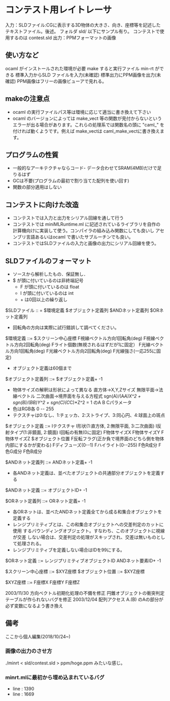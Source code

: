# コンテスト用レイトレーサ

入力：SLDファイル:CGに表示する3D物体の大きさ、向き、座標等を記述した
      テキストファイル。後述。
      フォルダ sld/ 以下にサンプル有り。
      コンテストで使用するのは contest.sld
出力：PPMフォーマットの画像


## 使い方など

ocaml がインストールされた環境が必要
make すると実行ファイル min-rt ができる
標準入力からSLD ファイルを入力(未確認)
標準出力にPPM画像を出力(未確認)
PPM画像はフリーの画像ビューアで見れる。

## makeの注意点

- ocaml の実行ファイルパス等は環境に応じて適当に書き換えて下さい
- ocaml のバージョンによっては make\_vect 等の関数が見付からないというエラーが出る場合があります。これらの処理系では関数名の頭に "caml_" を付ければ動くようです。例えば make_vectは caml\_make\_vectに書き換えます。

## プログラムの性質

- 一般的なアーキテクチャならコード- データ合わせてSRAM(4MB)だけで足りるはず
- GCは不要(プログラムの最初で割り当てた配列を使い回す)
- 関数の部分適用はしない

## コンテストに向けた改造

- コンテストでは入力と出力をシリアル回線を通して行う
- コンテストでは miniMLRuntime.ml に記述されているライブラリを自作の
  計算機向けに実装して使う。コンパイラの組み込み関数にしても良いし
  アセンブリ言語あるいはocaml で書いたサブルーチンでも良い。
- コンテストではSLDファイルの入力と画像の出力にシリアル回線を使う。

## SLDファイルのフォーマット

- ソースから解析したもの．保証無し．
-  $ が頭に付いているのは非終端記号
    - F が頭に付いているのは float
    - I が頭に付いているのは int
    - \+ は0回以上の繰り返し

$SLDファイル :: =
        $環境定義 $オブジェクト定義列 $ANDネット定義列 $ORネット定義列

- 回転角の方向は実際に試行錯誤して調べてください。

$環境定義 ::=
        $スクリーン中心座標
        F視線ベクトル方向1回転角(deg)
        F視線ベクトル方向2回転角(deg)
        Fライト個数(無視されるはずだが1に固定）
        F光線ベクトル方向1回転角(deg)
        F光線ベクトル方向2回転角(deg)
        F光線強さ(一応255に固定)

- オブジェクト定義は60個まで

$オブジェクト定義列 ::=
        $オブジェクト定義+
        -1

- 物体サイズの解釈は形状によって異なる
  直方体→X,Y,Zサイズ
  無限平面→法線ベクトル
  二次曲面→境界面を与える方程式
    sgn(A)/(A*A)*X^2 + sgn(B)/(B*B)*Y^2 + sgn(C)*(C*C)*Z^2 = 1
    のA B Cパラメータ
- 色はRGB各 0 -- 255
- テクスチャは0:なし、1:チェッカ、2:ストライプ、3:同心円、4:球面上の斑点

$オブジェクト定義 ::=
        Iテクスチャ
        I形状(1:直方体, 2:無限平面, 3:二次曲面)
        I反射タイプ(1:非鏡面, 2:鏡面)
        I回転の有無(0に固定)
        F物体サイズX F物体サイズY F物体サイズZ
        $オブジェクト位置
        F反転フラグ(正か負で境界面のどちら側を物体内部にするかが変わる)
        Fディフューズ(0--1)
        Fハイライト(0--255)
        F色R成分 F色G成分 F色B成分


$ANDネット定義列 ::=
        ANDネット定義+
        -1

- 各ANDネット定義は、並べたオブジェクトの共通部分オブジェクトを定義する

$ANDネット定義 ::=
        オブジェクトID+
        -1

$ORネット定義列 ::=
        ORネット定義+
        -1

- 各ORネットは、並べたANDネット定義全てから成る和集合オブジェクトを定義する
- レンジプリミティブとは、この和集合オブジェクトへの交差判定のカットに使用
  するバウンディングオブジェクト。すなわち、このオブジェクトに視線が交差
  しない場合は、交差判定の処理がスキップされ、交差は無いものとして処理される。
- レンジプリミティブを定義しない場合はIDを99にする。

$ORネット定義 ::=
        レンジプリミティブオブジェクトID ANDネット要素ID+
        -1

$スクリーン中心座標 ::= $XYZ座標
$オブジェクト位置 ::= $XYZ座標

$XYZ座標 ::= F座標X F座標Y F座標Z



2003/11/30	方向ベクトル初期化処理の不備を修正
		円錐オブジェクトの衝突判定テーブルが作られないバグを修正
2003/12/04	配列アクセス A.(B) のAの部分が必ず変数になるよう書き換え

## 備考

ここから個人編集(2018/10/24~)

### 画像の出力のさせ方

./minrt < sld/contest.sld > ppm/hoge.ppm
みたいな感じ。

### minrt.mlに最初から埋め込まれているバグ

- line : 1390
- line : 1669

